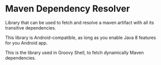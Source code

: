 # Maven Dependency Resolver


Library that can be used to fetch and resolve a maven artifact with all its transitive dependencies.

This library is Android-compatible, as long as you enable Java 8 features for you Android app.

This is the library used in Groovy Shell, to fetch dynamically Maven dependencies.
